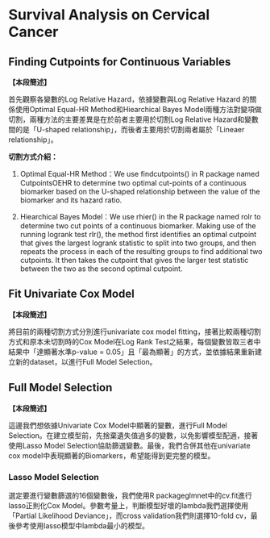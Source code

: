 # Survival Analysis on Cervical Cancer

## Finding Cutpoints for Continuous Variables

**【本段簡述】**

首先觀察各變數的Log Relative Hazard，依據變數與Log Relative Hazard 的關係使用Optimal Equal-HR Method和Hiearchical Bayes Model兩種方法對變項做切割，兩種方法的主要差異是在於前者主要用於切割Log Relative Hazard和變數間的是「U-shaped relationship」，而後者主要用於切割兩者屬於「Lineaer relationship」。

**切割方式介紹：**

1. Optimal Equal-HR Method：We use findcutpoints() in R package named CutpointsOEHR to determine two optimal cut-points of a continuous biomarker based on the U-shaped relationship between the value of the biomarker and its hazard ratio.

2. Hiearchical Bayes Model：We use rhier() in the R package named rolr to determine two cut points of a continuous biomarker. Making use of the running logrank test rlr(), the method first identifies an optimal cutpoint that gives the largest logrank statistic to split into two groups, and then repeats the process in each of the resulting groups to find additional two cutpoints. It then takes the cutpoint that gives the larger test statistic between the two as the second optimal cutpoint.


## Fit Univariate Cox Model

**【本段簡述】**

將目前的兩種切割方式分別進行univariate cox model fitting，接著比較兩種切割方式和原本未切割時的Cox Model在Log Rank Test之結果，每個變數皆取三者中結果中「達顯著水準p-value = 0.05」且「最為顯著」的方式，並依據結果重新建立新的dataset，以進行Full Model Selection。

## Full Model Selection
**【本段簡述】**

這邊我們想依據Univariate Cox Model中顯著的變數，進行Full Model Selection。在建立模型前，先捨棄遺失值過多的變數，以免影響模型配適，接著使用Lasso Model Selection協助篩選變數。最後，我們合併其他在univariate cox model中表現顯著的Biomarkers，希望能得到更完整的模型。

### Lasso Model Selection
選定要進行變數篩選的16個變數後，我們使用R packageglmnet中的cv.fit進行lasso正則化Cox Model。參數考量上，判斷模型好壞的lambda我們選擇使用「Partial Likelihood Deviance」，而cross validation我們則選擇10-fold cv，最後參考使用lasso模型中lambda最小的模型。

